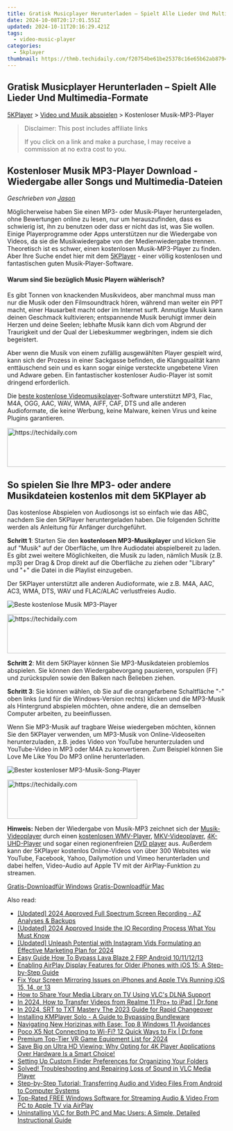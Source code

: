 ```yaml
---
title: Gratisk Musicplayer Herunterladen – Spielt Alle Lieder Und Multimedia-Formate
date: 2024-10-08T20:17:01.551Z
updated: 2024-10-11T20:16:29.421Z
tags:
  - video-music-player
categories:
  - 5kplayer
thumbnail: https://thmb.techidaily.com/f20754be61be25378c16e65b62ab87943c4b43cc2d7005b2adb1f8ded04dff01.jpg
---
```


## Gratisk Musicplayer Herunterladen – Spielt Alle Lieder Und Multimedia-Formate

[5KPlayer](https://tools.techidaily.com/5kplayer/products/) \> [Video und Musik abspielen](https://tools.techidaily.com/5kplayer/video-music-player/) \> Kostenloser Musik-MP3-Player 

>  Disclaimer: This post includes affiliate links
>
>  If you click on a link and make a purchase, I may receive a commission at no extra cost to you.
>

## Kostenloser Musik MP3-Player Download - Wiedergabe aller Songs und Multimedia-Dateien

 _Geschrieben von [Jason](https://www.quora.com/profile/Jason-Copper-1)_

Möglicherweise haben Sie einen MP3- oder Musik-Player heruntergeladen, ohne Bewertungen online zu lesen, nur um herauszufinden, dass es schwierig ist, ihn zu benutzen oder dass er nicht das ist, was Sie wollen. Einige Playerprogramme oder Apps unterstützen nur die Wiedergabe von Videos, da sie die Musikwiedergabe von der Medienwiedergabe trennen. Theoretisch ist es schwer, einen kostenlosen Musik-MP3-Player zu finden. Aber Ihre Suche endet hier mit dem [5KPlayer](https://tools.techidaily.com/5kplayer/products/) \- einer völlig kostenlosen und fantastischen guten Musik-Player-Software. 

#### **Warum sind Sie bezüglich Music Playern wählerisch?**

Es gibt Tonnen von knackenden Musikvideos, aber manchmal muss man nur die Musik oder den Filmsoundtrack hören, während man weiter ein PPT macht, einer Hausarbeit macht oder im Internet surft. Anmutige Musik kann deinen Geschmack kultivieren; entspannende Musik beruhigt immer dein Herzen und deine Seelen; lebhafte Musik kann dich vom Abgrund der Traurigkeit und der Qual der Liebeskummer wegbringen, indem sie dich begeistert. 

Aber wenn die Musik von einem zufällig ausgewählten Player gespielt wird, kann sich der Prozess in einer Sackgasse befinden, die Klangqualität kann enttäuschend sein und es kann sogar einige versteckte ungebetene Viren und Adware geben. Ein fantastischer kostenloser Audio-Player ist somit dringend erforderlich. 

Die [beste kostenlose Videomusikplayer](https://tools.techidaily.com/5kplayer/video-music-player/)\-Software unterstützt MP3, Flac, M4A, OGG, AAC, WAV, WMA, AIFF, CAF, DTS und alle anderen Audioformate, die keine Werbung, keine Malware, keinen Virus und keine Plugins garantieren. 

<!-- affiliate ads begin -->
<a href="https://appsumo.8odi.net/c/5597632/2123734/7443" target="_top" id="2123734">
  <img src="//a.impactradius-go.com/display-ad/7443-2123734" border="0" alt="https://techidaily.com" width="728" height="90"/>
</a>
<img height="0" width="0" src="https://appsumo.8odi.net/i/5597632/2123734/7443" style="position:absolute;visibility:hidden;" border="0" />
<!-- affiliate ads end -->

## So spielen Sie Ihre MP3- oder andere Musikdateien kostenlos mit dem 5KPlayer ab

Das kostenlose Abspielen von Audiosongs ist so einfach wie das ABC, nachdem Sie den 5KPlayer heruntergeladen haben. Die folgenden Schritte werden als Anleitung für Anfänger durchgeführt. 

**Schritt 1**: Starten Sie den **kostenlosen MP3-Musikplayer**  und klicken Sie auf "Musik" auf der Oberfläche, um Ihre Audiodatei abspielbereit zu laden. Es gibt zwei weitere Möglichkeiten, die Musik zu laden, nämlich Musik (z.B. mp3) per Drag & Drop direkt auf die Oberfläche zu ziehen oder "Library" und "+" die Datei in die Playlist einzugeben. 

Der 5KPlayer unterstützt alle anderen Audioformate, wie z.B. M4A, AAC, AC3, WMA, DTS, WAV und FLAC/ALAC verlustfreies Audio. 

![Beste kostenlose Musik MP3-Player](https://www.5kplayer.com/video-music-player-de/img/youtube-0119-01.png) 

<!-- affiliate ads begin -->
<a href="https://ephamedtechinc.pxf.io/c/5597632/2123509/26400" target="_top" id="2123509">
  <img src="//a.impactradius-go.com/display-ad/26400-2123509" border="0" alt="https://techidaily.com" width="728" height="90"/>
</a>
<img height="0" width="0" src="https://ephamedtechinc.pxf.io/i/5597632/2123509/26400" style="position:absolute;visibility:hidden;" border="0" />
<!-- affiliate ads end -->

**Schritt 2**: Mit dem 5KPlayer können Sie MP3-Musikdateien problemlos abspielen. Sie können den Wiedergabevorgang pausieren, vorspulen (FF) und zurückspulen sowie den Balken nach Belieben ziehen. 

**Schritt 3**: Sie können wählen, ob Sie auf die orangefarbene Schaltfläche "-" oben links (und für die Windows-Version rechts) klicken und die MP3-Musik als Hintergrund abspielen möchten, ohne andere, die an demselben Computer arbeiten, zu beeinflussen. 

Wenn Sie MP3-Musik auf tragbare Weise wiedergeben möchten, können Sie den 5KPlayer verwenden, um MP3-Musik von Online-Videoseiten herunterzuladen, z.B. jedes Video von YouTube herunterzuladen und YouTube-Video in MP3 oder M4A zu konvertieren. Zum Beispiel können Sie Love Me Like You Do MP3 online herunterladen. 

![Bester kostenloser MP3-Musik-Song-Player](https://www.5kplayer.com/video-music-player-de/../video-music-player/img/youtube-0119-03.jpg) 

<!-- affiliate ads begin -->
<a href="https://aligracehair.sjv.io/c/5597632/1868586/19272" target="_top" id="1868586">
  <img src="//a.impactradius-go.com/display-ad/19272-1868586" border="0" alt="https://techidaily.com" width="300" height="90"/>
</a>
<img height="0" width="0" src="https://aligracehair.sjv.io/i/5597632/1868586/19272" style="position:absolute;visibility:hidden;" border="0" />
<!-- affiliate ads end -->

**Hinweis:** Neben der Wiedergabe von Musik-MP3 zeichnet sich der [Musik-Videoplayer](https://tools.techidaily.com/5kplayer/video-music-player/) durch einen [kostenlosen WMV-Player](https://tools.techidaily.com/5kplayer/video-music-player/), [MKV-Videoplayer](https://tools.techidaily.com/5kplayer/video-music-player/), [4K-UHD-Player](https://tools.techidaily.com/5kplayer/video-music-player/) und sogar einen regionenfreien [DVD player](https://tools.techidaily.com/5kplayer/video-music-player/) aus. Außerdem kann der 5KPlayer kostenlos Online-Videos von über 300 Websites wie YouTube, Facebook, Yahoo, Dailymotion und Vimeo herunterladen und dabei helfen, Video-Audio auf Apple TV mit der AirPlay-Funktion zu streamen.

[Gratis-Downloadfür Windows](https://tools.techidaily.com/5kplayer/products/) [Gratis-Downloadfür Mac](https://tools.techidaily.com/5kplayer/products/)

<ins class="adsbygoogle"
     style="display:block"
     data-ad-format="autorelaxed"
     data-ad-client="ca-pub-7571918770474297"
     data-ad-slot="1223367746"></ins>

<ins class="adsbygoogle"
     style="display:block"
     data-ad-client="ca-pub-7571918770474297"
     data-ad-slot="8358498916"
     data-ad-format="auto"
     data-full-width-responsive="true"></ins>

<span class="atpl-alsoreadstyle">Also read:</span>
<div><ul>
<li><a href="https://video-screen-grab.techidaily.com/updated-2024-approved-full-spectrum-screen-recording-az-analyses-and-backups/"><u>[Updated] 2024 Approved Full Spectrum Screen Recording - AZ Analyses & Backups</u></a></li>
<li><a href="https://video-screen-grab.techidaily.com/updated-2024-approved-inside-the-io-recording-process-what-you-must-know/"><u>[Updated] 2024 Approved Inside the IO Recording Process What You Must Know</u></a></li>
<li><a href="https://instagram-video-files.techidaily.com/updated-unleash-potential-with-instagram-vids-formulating-an-effective-marketing-plan-for-2024/"><u>[Updated] Unleash Potential with Instagram Vids Formulating an Effective Marketing Plan for 2024</u></a></li>
<li><a href="https://android-frp.techidaily.com/easy-guide-how-to-bypass-lava-blaze-2-frp-android-10111213-by-drfone-android/"><u>Easy Guide How To Bypass Lava Blaze 2 FRP Android 10/11/12/13</u></a></li>
<li><a href="https://media-tips.techidaily.com/enabling-airplay-display-features-for-older-iphones-with-ios-15-a-step-by-step-guide/"><u>Enabling AirPlay Display Features for Older iPhones with iOS 15: A Step-by-Step Guide</u></a></li>
<li><a href="https://media-tips.techidaily.com/fix-your-screen-mirroring-issues-on-iphones-and-apple-tvs-running-ios-15-14-or-13/"><u>Fix Your Screen Mirroring Issues on iPhones and Apple TVs Running iOS 15, 14, or 13</u></a></li>
<li><a href="https://media-tips.techidaily.com/how-to-share-your-media-library-on-tv-using-vlcs-dlna-support/"><u>How to Share Your Media Library on TV Using VLC's DLNA Support</u></a></li>
<li><a href="https://android-transfer.techidaily.com/in-2024-how-to-transfer-videos-from-realme-11-proplus-to-ipad-drfone-by-drfone-transfer-from-android-transfer-from-android/"><u>In 2024, How to Transfer Videos from Realme 11 Pro+ to iPad | Dr.fone</u></a></li>
<li><a href="https://vp-tips.techidaily.com/in-2024-srt-to-txt-mastery-the-2023-guide-for-rapid-changeover/"><u>In 2024, SRT to TXT Mastery The 2023 Guide for Rapid Changeover</u></a></li>
<li><a href="https://media-tips.techidaily.com/installing-kmplayer-solo-a-guide-to-bypassing-bundleware/"><u>Installing KMPlayer Solo - A Guide to Bypassing Bundleware</u></a></li>
<li><a href="https://windows11.techidaily.com/navigating-new-horizinas-with-ease-top-8-windows-11-avoidances/"><u>Navigating New Horizinas with Ease: Top 8 Windows 11 Avoidances</u></a></li>
<li><a href="https://fix-guide.techidaily.com/poco-x5-not-connecting-to-wi-fi-12-quick-ways-to-fix-drfone-by-drfone-fix-android-problems-fix-android-problems/"><u>Poco X5 Not Connecting to Wi-Fi? 12 Quick Ways to Fix | Dr.fone</u></a></li>
<li><a href="https://extra-skills.techidaily.com/premium-top-tier-vr-game-equipment-list-for-2024/"><u>Premium Top-Tier VR Game Equipment List for 2024</u></a></li>
<li><a href="https://media-tips.techidaily.com/save-big-on-ultra-hd-viewing-why-opting-for-4k-player-applications-over-hardware-is-a-smart-choice/"><u>Save Big on Ultra HD Viewing: Why Opting for 4K Player Applications Over Hardware Is a Smart Choice!</u></a></li>
<li><a href="https://technical-tips.techidaily.com/setting-up-custom-finder-preferences-for-organizing-your-folders/"><u>Setting Up Custom Finder Preferences for Organizing Your Folders</u></a></li>
<li><a href="https://media-tips.techidaily.com/solved-troubleshooting-and-repairing-loss-of-sound-in-vlc-media-player/"><u>Solved! Troubleshooting and Repairing Loss of Sound in VLC Media Player</u></a></li>
<li><a href="https://media-tips.techidaily.com/step-by-step-tutorial-transferring-audio-and-video-files-from-android-to-computer-systems/"><u>Step-by-Step Tutorial: Transferring Audio and Video Files From Android to Computer Systems</u></a></li>
<li><a href="https://media-tips.techidaily.com/top-rated-free-windows-software-for-streaming-audio-and-video-from-pc-to-apple-tv-via-airplay/"><u>Top-Rated FREE Windows Software for Streaming Audio & Video From PC to Apple TV via AirPlay</u></a></li>
<li><a href="https://media-tips.techidaily.com/uninstalling-vlc-for-both-pc-and-mac-users-a-simple-detailed-instructional-guide/"><u>Uninstalling VLC for Both PC and Mac Users: A Simple, Detailed Instructional Guide</u></a></li>
</ul></div>

